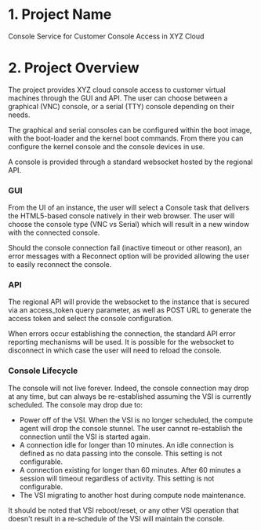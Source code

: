 # 1. Project Name
Console Service for Customer Console Access in XYZ Cloud

# 2. Project Overview

The project provides XYZ cloud console access to customer virtual machines through the GUI and API.  The user can choose
between a graphical (VNC) console, or a serial (TTY) console depending on their needs.

The graphical and serial consoles can be configured within the boot image, with the boot-loader and the kernel boot
commands.  From there you can configure the kernel console and the console devices in use.

A console is provided through a standard websocket hosted by the regional API.

### GUI

From the UI of an instance, the user will select a Console task that delivers the HTML5-based console natively in their
web browser.  The user will choose the console type (VNC vs Serial) which will result in a new window with the
connected console.

Should the console connection fail (inactive timeout or other reason), an error messages with a Reconnect option will
be provided allowing the user to easily reconnect the console.

### API

The regional API will provide the websocket to the instance that is secured via an access_token query parameter, as 
well as POST URL to generate the access token and select the console configuration.

When errors occur establishing the connection, the standard API error reporting mechanisms will be used.  It is
possible for the websocket to disconnect in which case the user will need to reload the console.

### Console Lifecycle

The console will not live forever.  Indeed, the console connection may drop at any time, but can always be
re-established assuming the VSI is currently scheduled.  The console may drop due to:

- Power off of the VSI.  When the VSI is no longer scheduled, the compute agent will drop the console stunnel. The
user cannot re-establish the connection until the VSI is started again.
- A connection idle for longer than 10 minutes.  An idle connection is defined as no data passing into the console.
This setting is not configurable.
- A connection existing for longer than 60 minutes.  After 60 minutes a session will timeout regardless of activity.
This setting is not configurable.
- The VSI migrating to another host during compute node maintenance.

It should be noted that VSI reboot/reset, or any other VSI operation that doesn't result in a re-schedule of the VSI
will maintain the console.
